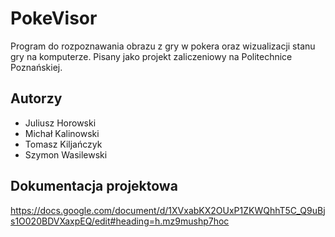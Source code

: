 # PokeVisor

Program do rozpoznawania obrazu z gry w pokera oraz wizualizacji stanu gry na komputerze.
Pisany jako projekt zaliczeniowy na Politechnice Poznańskiej.

## Autorzy
- Juliusz Horowski
- Michał Kalinowski
- Tomasz Kiljańczyk
- Szymon Wasilewski

## Dokumentacja projektowa
https://docs.google.com/document/d/1XVxabKX2OUxP1ZKWQhhT5C_Q9uBjs1O020BDVXaxpEQ/edit#heading=h.mz9mushp7hoc
